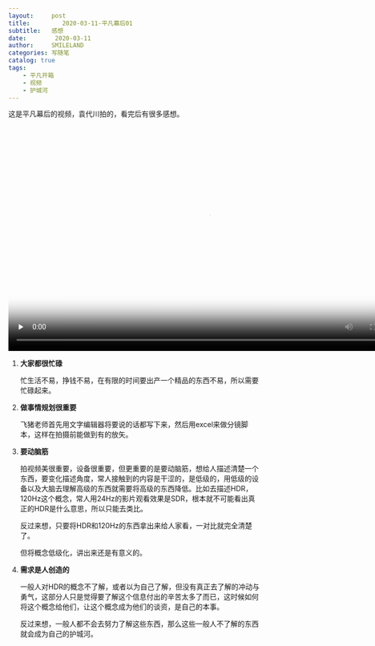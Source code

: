 ```yaml
---
layout:     post
title:         2020-03-11-平凡幕后01
subtitle:   感想
date:        2020-03-11
author:     SMILELAND
categories: 写随笔
catalog: true
tags:
    - 平凡开箱
    - 视频
    - 护城河
---
```


这是平凡幕后的视频，袁代川拍的，看完后有很多感想。

<video id="video" controls="" preload="none"
    width="800" 
    height="450" 
poster="https://i.loli.net/2020/03/16/SrzjvqiMeDVXdZc.jpg">
         <source id="mp4" src="http://f.video.weibocdn.com/Vd1C8rlNlx07BCfb1cYE01041201qryo0E010.mp4?label=mp4_hd&template=852x480.25.0&trans_finger=1621fcd5d40969f1c74e6b06e52fcd54&Expires=1583923063&ssig=nxZ8wuRZ5K&KID=unistore,video" 
             type="video/mp4">
          <source id="webm" src="http://f.video.weibocdn.com/Vd1C8rlNlx07BCfb1cYE01041201qryo0E010.mp4?label=mp4_hd&template=852x480.25.0&trans_finger=1621fcd5d40969f1c74e6b06e52fcd54&Expires=1583923063&ssig=nxZ8wuRZ5K&KID=unistore,video" 
              type="video/webm">
          <source id="ogv" src="http://f.video.weibocdn.com/Vd1C8rlNlx07BCfb1cYE01041201qryo0E010.mp4?label=mp4_hd&template=852x480.25.0&trans_finger=1621fcd5d40969f1c74e6b06e52fcd54&Expires=1583923063&ssig=nxZ8wuRZ5K&KID=unistore,video" 
              type="video/ogg">
</video>

1. **大家都很忙碌**
	
	忙生活不易，挣钱不易，在有限的时间要出产一个精品的东西不易，所以需要忙碌起来。

2. **做事情规划很重要**

	飞猪老师首先用文字编辑器将要说的话都写下来，然后用excel来做分镜脚本，这样在拍摄前能做到有的放矢。
	
3. **要动脑筋**

	拍视频美很重要，设备很重要，但更重要的是要动脑筋，想给人描述清楚一个东西，要变化描述角度，常人接触到的内容是干涩的，是低级的，用低级的设备以及大脑去理解高级的东西就需要将高级的东西降低。比如去描述HDR，120Hz这个概念，常人用24Hz的影片观看效果是SDR，根本就不可能看出真正的HDR是什么意思，所以只能去类比。
	
	反过来想，只要将HDR和120Hz的东西拿出来给人家看，一对比就完全清楚了。
	
	但将概念低级化，讲出来还是有意义的。
	
4. **需求是人创造的**

	一般人对HDR的概念不了解，或者以为自己了解，但没有真正去了解的冲动与勇气，这部分人只是觉得要了解这个信息付出的辛苦太多了而已，这时候如何将这个概念给他们，让这个概念成为他们的谈资，是自己的本事。
	
	反过来想，一般人都不会去努力了解这些东西，那么这些一般人不了解的东西就会成为自己的护城河。
